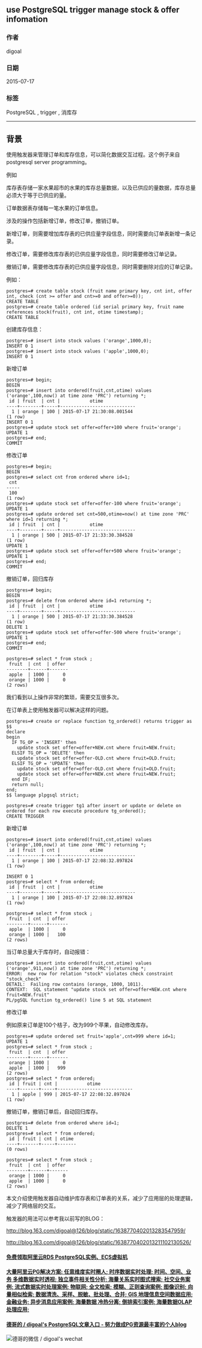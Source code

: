 ## use PostgreSQL trigger manage stock & offer infomation   
                                                                                                                                                   
### 作者                                                                                                                                  
digoal                                                                                                                                  
                                                                                                                                  
### 日期                                                                                                                                   
2015-07-17                                                                                                                       
                                                                                                                                    
### 标签                                                                                                                                  
PostgreSQL , trigger , 消库存         
                                                                                                                                              
----                                                                                                                                              
                                                                                                                                               
## 背景                                                                       
使用触发器来管理订单和库存信息，可以简化数据交互过程。这个例子来自postgresql server programming。  
  
例如  
  
库存表存储一家水果超市的水果的库存总量数据，以及已供应的量数据，库存总量必须大于等于已供应的量。  
  
订单数据表存储每一笔水果的订单信息。  
  
涉及的操作包括新增订单，修改订单，撤销订单。  
  
新增订单，则需要增加库存表的已供应量字段信息，同时需要向订单表新增一条记录。  
  
修改订单，需要修改库存表的已供应量字段信息，同时需要修改订单记录。  
  
撤销订单，需要修改库存表的已供应量字段信息，同时需要删除对应的订单记录。  
  
例如：  
  
```  
postgres=# create table stock (fruit name primary key, cnt int, offer int, check (cnt >= offer and cnt>=0 and offer>=0));  
CREATE TABLE  
postgres=# create table ordered (id serial primary key, fruit name references stock(fruit), cnt int, otime timestamp);  
CREATE TABLE  
```  
  
创建库存信息：  
  
```  
postgres=# insert into stock values ('orange',1000,0);  
INSERT 0 1  
postgres=# insert into stock values ('apple',1000,0);  
INSERT 0 1  
```  
  
新增订单  
  
```  
postgres=# begin;  
BEGIN  
postgres=# insert into ordered(fruit,cnt,otime) values ('orange',100,now() at time zone 'PRC') returning *;  
 id | fruit  | cnt |           otime              
----+--------+-----+----------------------------  
  1 | orange | 100 | 2015-07-17 21:30:08.001544  
(1 row)  
INSERT 0 1  
postgres=# update stock set offer=offer+100 where fruit='orange';  
UPDATE 1  
postgres=# end;  
COMMIT  
```  
  
修改订单  
  
```  
postgres=# begin;  
BEGIN  
postgres=# select cnt from ordered where id=1;  
 cnt   
-----  
 100  
(1 row)  
postgres=# update stock set offer=offer-100 where fruit='orange';  
UPDATE 1  
postgres=# update ordered set cnt=500,otime=now() at time zone 'PRC' where id=1 returning *;  
 id | fruit  | cnt |           otime              
----+--------+-----+----------------------------  
  1 | orange | 500 | 2015-07-17 21:33:30.384528  
(1 row)  
UPDATE 1  
postgres=# update stock set offer=offer+500 where fruit='orange';  
UPDATE 1  
postgres=# end;  
COMMIT  
```  
  
撤销订单，回归库存  
  
```  
postgres=# begin;  
BEGIN  
postgres=# delete from ordered where id=1 returning *;  
 id | fruit  | cnt |           otime              
----+--------+-----+----------------------------  
  1 | orange | 500 | 2015-07-17 21:33:30.384528  
(1 row)  
DELETE 1  
postgres=# update stock set offer=offer-500 where fruit='orange';  
UPDATE 1  
postgres=# end;  
COMMIT  
  
postgres=# select * from stock ;  
 fruit  | cnt  | offer   
--------+------+-------  
 apple  | 1000 |     0  
 orange | 1000 |     0  
(2 rows)  
```  
  
我们看到以上操作非常的繁琐，需要交互很多次。  
  
在订单表上使用触发器可以解决这样的问题。  
  
```  
postgres=# create or replace function tg_ordered() returns trigger as $$  
declare  
begin  
  IF TG_OP = 'INSERT' then  
    update stock set offer=offer+NEW.cnt where fruit=NEW.fruit;  
  ELSIF TG_OP = 'DELETE' then  
    update stock set offer=offer-OLD.cnt where fruit=OLD.fruit;  
  ELSIF TG_OP = 'UPDATE' then  
    update stock set offer=offer-OLD.cnt where fruit=OLD.fruit;  
    update stock set offer=offer+NEW.cnt where fruit=NEW.fruit;  
  end IF;   
  return null;  
end;  
$$ language plpgsql strict;  
  
postgres=# create trigger tg1 after insert or update or delete on ordered for each row execute procedure tg_ordered();  
CREATE TRIGGER  
```  
  
新增订单  
  
```  
postgres=# insert into ordered(fruit,cnt,otime) values ('orange',100,now() at time zone 'PRC') returning *;  
 id | fruit  | cnt |           otime              
----+--------+-----+----------------------------  
  1 | orange | 100 | 2015-07-17 22:08:32.897824  
(1 row)  
  
INSERT 0 1  
postgres=# select * from ordered;  
 id | fruit  | cnt |           otime              
----+--------+-----+----------------------------  
  1 | orange | 100 | 2015-07-17 22:08:32.897824  
(1 row)  
  
postgres=# select * from stock ;  
 fruit  | cnt  | offer   
--------+------+-------  
 apple  | 1000 |     0  
 orange | 1000 |   100  
(2 rows)  
```  
  
当订单总量大于库存时，自动报错：  
  
```  
postgres=# insert into ordered(fruit,cnt,otime) values ('orange',911,now() at time zone 'PRC') returning *;  
ERROR:  new row for relation "stock" violates check constraint "stock_check"  
DETAIL:  Failing row contains (orange, 1000, 1011).  
CONTEXT:  SQL statement "update stock set offer=offer+NEW.cnt where fruit=NEW.fruit"  
PL/pgSQL function tg_ordered() line 5 at SQL statement  
```  
  
修改订单  
  
例如原来订单是100个桔子，改为999个苹果，自动修改库存。  
  
```  
postgres=# update ordered set fruit='apple',cnt=999 where id=1;  
UPDATE 1  
postgres=# select * from stock ;  
 fruit  | cnt  | offer   
--------+------+-------  
 orange | 1000 |     0  
 apple  | 1000 |   999  
(2 rows)  
postgres=# select * from ordered;  
 id | fruit | cnt |           otime              
----+-------+-----+----------------------------  
  1 | apple | 999 | 2015-07-17 22:08:32.897824  
(1 row)  
```  
  
撤销订单，撤销订单后，自动回归库存。  
  
```  
postgres=# delete from ordered where id=1;  
DELETE 1  
postgres=# select * from ordered;  
 id | fruit | cnt | otime   
----+-------+-----+-------  
(0 rows)  
  
postgres=# select * from stock ;  
 fruit  | cnt  | offer   
--------+------+-------  
 orange | 1000 |     0  
 apple  | 1000 |     0  
(2 rows)  
```  
  
本文介绍使用触发器自动维护库存表和订单表的关系，减少了应用层的处理逻辑，减少了网络层的交互。  
  
触发器的用法可以参考我以前写的BLOG：  
  
http://blog.163.com/digoal@126/blog/static/1638770402013283547959/  
  
http://blog.163.com/digoal@126/blog/static/1638770402013211102130526/  
  
  
  
  
  
  
  
  
  
  
  
  
  
  
  
  
  
  
  
  
  
  
  
  
  
  
  
  
  
  
  
  
  
  
  
  
  
#### [免费领取阿里云RDS PostgreSQL实例、ECS虚拟机](https://www.aliyun.com/database/postgresqlactivity "57258f76c37864c6e6d23383d05714ea")
  
  
#### [大量阿里云PG解决方案: 任意维度实时圈人; 时序数据实时处理; 时间、空间、业务 多维数据实时透视; 独立事件相关性分析; 海量关系实时图式搜索; 社交业务案例; 流式数据实时处理案例; 物联网; 全文检索; 模糊、正则查询案例; 图像识别; 向量相似检索; 数据清洗、采样、脱敏、批处理、合并; GIS 地理信息空间数据应用; 金融业务; 异步消息应用案例; 海量数据 冷热分离; 倒排索引案例; 海量数据OLAP处理应用;](https://yq.aliyun.com/topic/118 "40cff096e9ed7122c512b35d8561d9c8")
  
  
#### [德哥的 / digoal's PostgreSQL文章入口 - 努力做成PG资源最丰富的个人blog](https://github.com/digoal/blog/blob/master/README.md "22709685feb7cab07d30f30387f0a9ae")
  
  
![德哥的微信 / digoal's wechat](../pic/digoal_weixin.jpg "f7ad92eeba24523fd47a6e1a0e691b59")
  

